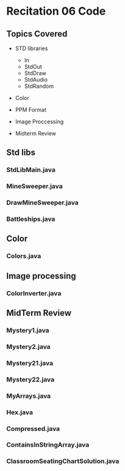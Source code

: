 # Recitation 06 Code
## Topics Covered
- STD libraries
    - In
    - StdOut
    - StdDraw
    - StdAudio
    - StdRandom

- Color
- PPM Format
- Image Proccessing 
- Midterm Review 

## Std libs
### StdLibMain.java
### MineSweeper.java
### DrawMineSweeper.java
### Battleships.java

## Color
### Colors.java

## Image processing
### ColorInverter.java


## MidTerm Review
### Mystery1.java
### Mystery2.java
### Mystery21.java
### Mystery22.java
### MyArrays.java
### Hex.java
### Compressed.java
### ContainsInStringArray.java
### ClassroomSeatingChartSolution.java